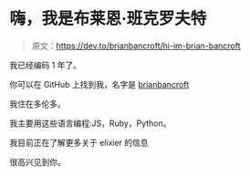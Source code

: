 # 嗨，我是布莱恩·班克罗夫特

> 原文：<https://dev.to/brianbancroft/hi-im-brian-bancroft>

我已经编码 1 年了。

你可以在 GitHub 上找到我，名字是 [brianbancroft](https://github.com/brianbancroft)

我住在多伦多。

我主要用这些语言编程:JS，Ruby，Python。

我目前正在了解更多关于 elixier 的信息

很高兴见到你。